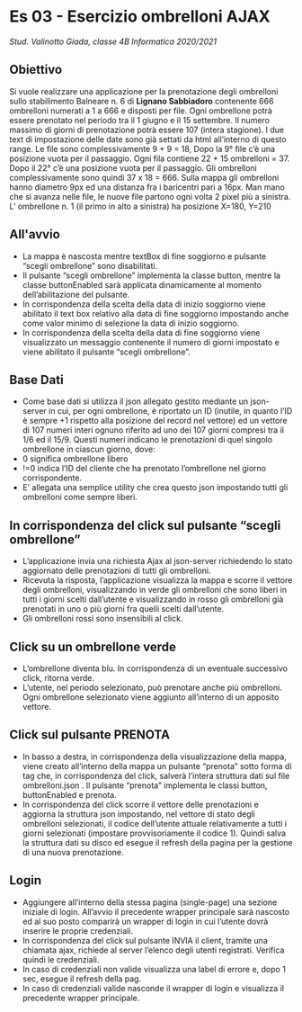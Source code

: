 # Es 03 - Esercizio ombrelloni AJAX

_Stud. Valinotto Giada, classe 4B Informatica 2020/2021_


## Obiettivo
Si vuole realizzare una applicazione per la prenotazione degli ombrelloni sullo stabilimento Balneare n. 6 di **Lignano Sabbiadoro** contenente 666 ombrelloni numerati a 1 a 666
e disposti per file. Ogni ombrellone potrà essere prenotato nel periodo tra il 1 giugno e il 15 settembre. Il numero massimo di giorni di prenotazione potrà essere 107 (intera stagione).
I due text di impostazione delle date sono già settati da html all’interno di questo range. Le file sono complessivamente 9 + 9 = 18, Dopo la 9° file c’è una posizione vuota per
il passaggio. Ogni fila contiene 22 + 15 ombrelloni = 37. Dopo il 22° c’è una posizione vuota per il passaggio. Gli ombrelloni complessivamente sono quindi 37 x 18 = 666. 
Sulla mappa gli ombrelloni hanno diametro 9px ed una distanza fra i baricentri pari a 16px. Man mano che si avanza nelle file, le nuove file partono ogni volta 2 pixel più a sinistra.
L’ ombrellone n. 1 (il primo in alto a sinistra) ha posizione X=180, Y=210

## All'avvio
- La mappa è nascosta mentre textBox di fine soggiorno e pulsante “scegli ombrellone” sono disabilitati. 
- Il pulsante “scegli ombrellone” implementa la classe button, mentre la classe buttonEnabled sarà applicata dinamicamente al momento dell’abilitazione del pulsante.
- In corrispondenza della scelta della data di inizio soggiorno viene abilitato il text box relativo alla data di fine soggiorno impostando anche come valor minimo di selezione la
  data di inizio soggiorno.
- In corrispondenza della scelta della data di fine soggiorno viene visualizzato un messaggio contenente il numero di giorni impostato e viene abilitato il pulsante “scegli ombrellone”.

## Base Dati
- Come base dati si utilizza il json allegato gestito mediante un json-server in cui, per ogni ombrellone, è riportato un ID (inutile, in quanto l’ID è sempre +1 rispetto alla
posizione del record nel vettore) ed un vettore di 107 numeri interi ognuno riferito ad uno dei 107 giorni compresi tra il 1/6 ed il 15/9. Questi numeri indicano le prenotazioni di quel singolo ombrellone in ciascun giorno, dove:
- 0 significa ombrellone libero
- !=0 indica l’ID del cliente che ha prenotato l’ombrellone nel giorno corrispondente.
- E’ allegata una semplice utility che crea questo json impostando tutti gli ombrelloni come sempre liberi.

## In corrispondenza del click sul pulsante “scegli ombrellone”
- L’applicazione invia una richiesta Ajax al json-server richiedendo lo stato aggiornato delle prenotazioni di tutti gli ombrelloni. 
- Ricevuta la risposta, l’applicazione visualizza la mappa e scorre il vettore degli ombrelloni, visualizzando in verde gli ombrelloni che sono liberi in tutti i giorni scelti 
  dall’utente e visualizzando in rosso gli ombrelloni già prenotati in uno o più giorni fra quelli scelti dall’utente.
- Gli ombrelloni rossi sono insensibili al click.

## Click su un ombrellone verde
- L’ombrellone diventa blu. In corrispondenza di un eventuale successivo click, ritorna verde.
- L’utente, nel periodo selezionato, può prenotare anche più ombrelloni. Ogni ombrellone selezionato viene aggiunto all’interno di un apposito vettore.

## Click sul pulsante PRENOTA
- In basso a destra, in corrispondenza della visualizzazione della mappa, viene creato all’interno della mappa un pulsante “prenota” sotto forma di tag <a> che, in corrispondenza
  del click, salverà l’intera struttura dati sul file ombrelloni.json . Il pulsante “prenota” implementa le classi button, buttonEnabled e prenota.
- In corrispondenza del click scorre il vettore delle prenotazioni e aggiorna la struttura json impostando, nel vettore di stato degli ombrelloni selezionati, il codice dell’utente
  attuale relativamente a tutti i giorni selezionati (impostare provvisoriamente il codice 1). Quindi salva la struttura dati su disco ed esegue il refresh della pagina per la
  gestione di una nuova prenotazione.
  
## Login
- Aggiungere all’interno della stessa pagina (single-page) una sezione iniziale di login. All’avvio il precedente wrapper principale sarà nascosto ed al suo posto comparirà un 
  wrapper di login in cui l’utente dovrà inserire le proprie credenziali.
- In corrispondenza del click sul pulsante INVIA il client, tramite una chiamata ajax, richiede al server l’elenco degli utenti registrati. Verifica quindi le credenziali.
- In caso di credenziali non valide visualizza una label di errore e, dopo 1 sec, esegue il refresh della pag.
- In caso di credenziali valide nasconde il wrapper di login e visualizza il precedente wrapper principale.